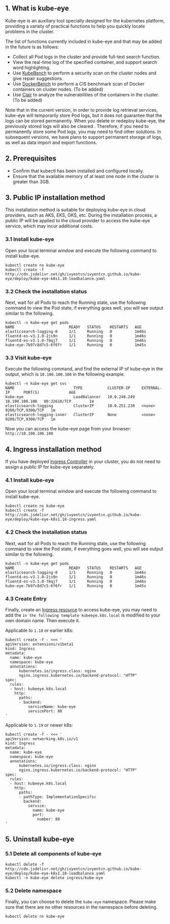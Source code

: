 ## 1. What is kube-eye
Kube-eye is an auxiliary tool specially designed for the kubernetes platform, providing a variety of practical functions to help you quickly locate problems in the cluster.

The list of functions currently included in kube-eye and that may be added in the future is as follows:
- Collect all Pod logs in the cluster and provide full-text search function.
- View the real-time log of the specified container, and support search word highlighting.
- Use [KubeBench](https://github.com/aquasecurity/kube-bench) to perform a security scan on the cluster nodes and give repair suggestions.
- Use [DockerBench](https://hub.docker.com/r/docker/docker-bench-security) to perform a CIS benchmark scan of Docker containers on cluster nodes. (To be added)
- Use [Clair](https://coreos.com/clair) to analyze the vulnerabilities of the containers in the cluster. (To be added)

Note that in the current version, in order to provide log retrieval services, kube-eye will temporarily store Pod logs, but it does not guarantee that the logs can be stored permanently. When you delete or redeploy kube-eye, the previously stored logs will also be cleared . Therefore, if you need to permanently store some Pod logs, you may need to find other solutions. In subsequent versions, we have plans to support permanent storage of logs, as well as data import and export functions.

## 2. Prerequisites
- Confirm that kubectl has been installed and configured locally.
- Ensure that the available memory of at least one node in the cluster is greater than 3GB.

## 3. Public IP installation method
This installation method is suitable for deploying kube-eye in cloud providers, such as AKS, EKS, GKS, etc. During the installation process, a public IP will be applied to the cloud provider to access the kube-eye service, which may incur additional costs.

### 3.1 Install kube-eye
Open your local terminal window and execute the following command to install kube-eye.
```
kubectl create ns kube-eye
kubectl create -f http://cdn.jsdelivr.net/gh/ivyentcn/ivyentcn.github.io/kube-eye/deploy/kube-eye-k8s1.18-loadbalance.yaml
```

### 3.2 Check the installation status
Next, wait for all Pods to reach the Running state, use the following command to view the Pod state, if everything goes well, you will see output similar to the following.
```
kubectl -n kube-eye get pods
NAME                        READY   STATUS    RESTARTS   AGE
elasticsearch-logging-0     1/1     Running   0          1m46s
fluentd-es-v3.1.0-2js9n     1/1     Running   0          1m46s
fluentd-es-v3.1.0-7mqj7     1/1     Running   0          1m46s
kube-eye-7b97c8d7c5-6f6fr   1/1     Running   0          1m45s
```

### 3.3 Visit kube-eye
Execute the following command, and find the external IP of kube-eye in the output, which is `10.100.100.100` in the following example.
```
kubectl -n kube-eye get svc
NAME                          TYPE           CLUSTER-IP     EXTERNAL-IP      PORT(S)             AGE
kube-eye                      LoadBalancer   10.0.248.249   10.100.100.100   80:32610/TCP        1m
elasticsearch-logging         ClusterIP      10.0.251.238   <none>           9200/TCP,9300/TCP   1m
elasticsearch-logging-inner   ClusterIP      None           <none>           9200/TCP,9300/TCP   1m
```

Now you can access the kube-eye page from your browser: `http://10.100.100.100`

## 4. Ingress installation method
If you have deployed [Ingress Controller](https://kubernetes.io/en/docs/concepts/services-networking/ingress-controllers) in your cluster, you do not need to assign a public IP for kube-eye separately.

### 4.1 Install kube-eye
Open your local terminal window and execute the following command to install kube-eye.
```
kubectl create ns kube-eye
kubectl create -f http://cdn.jsdelivr.net/gh/ivyentcn/ivyentcn.github.io/kube-eye/deploy/kube-eye-k8s1.18-ingress.yaml
```

### 4.2 Check the installation status
Next, wait for all Pods to reach the Running state, use the following command to view the Pod state, if everything goes well, you will see output similar to the following.
```
kubectl -n kube-eye get pods
NAME                        READY   STATUS    RESTARTS   AGE
elasticsearch-logging-0     1/1     Running   0          1m46s
fluentd-es-v3.1.0-2js9n     1/1     Running   0          1m46s
fluentd-es-v3.1.0-7mqj7     1/1     Running   0          1m46s
kube-eye-7b97c8d7c5-6f6fr   1/1     Running   0          1m45s
```

### 4.3 Create Entry
Finally, create an [Ingress resource](https://kubernetes.io/en/docs/concepts/services-networking/ingress/#the-ingress-resource) to access kube-eye, you may need to add the `in the following template kubeeye.k8s.local` is modified to your own domain name. Then execute it.

Applicable to `1.18` or earlier k8s:
```
kubectl create -f - <<< '
apiVersion: extensions/v1beta1
kind: Ingress
metadata:
  name: kube-eye
  namespace: kube-eye
  annotations:
      kubernetes.io/ingress.class: nginx
      nginx.ingress.kubernetes.io/backend-protocol: "HTTP"
spec:
  rules:
  - host: kubeeye.k8s.local
    http:
      paths:
      - backend:
          serviceName: kube-eye
          servicePort: 80
'
```

Applicable to `1.19` or newer k8s:
```
kubectl create -f - <<< '
apiVersion: networking.k8s.io/v1
kind: Ingress
metadata:
  name: kube-eye
  namespace: kube-eye
  annotations:
      kubernetes.io/ingress.class: nginx
      nginx.ingress.kubernetes.io/backend-protocol: "HTTP"
spec:
  rules:
  - host: kubeeye.k8s.local
    http:
      paths:
      - pathType: ImplementationSpecific
        backend:
          service:
            name: kube-eye
            port:
              number: 80
'
```

## 5. Uninstall kube-eye
### 5.1 Delete all components of kube-eye
```
kubectl delete -f http://cdn.jsdelivr.net/gh/ivyentcn/ivyentcn.github.io/kube-eye/deploy/kube-eye-k8s1.18-loadbalance.yaml
kubectl -n kube-eye delete ingress/kube-eye
```

### 5.2 Delete namespace
Finally, you can choose to delete the `kube-eye` namespace. Please make sure that there are no other resources in the namespace before deleting.
```
kubectl delete ns kube-eye
```
